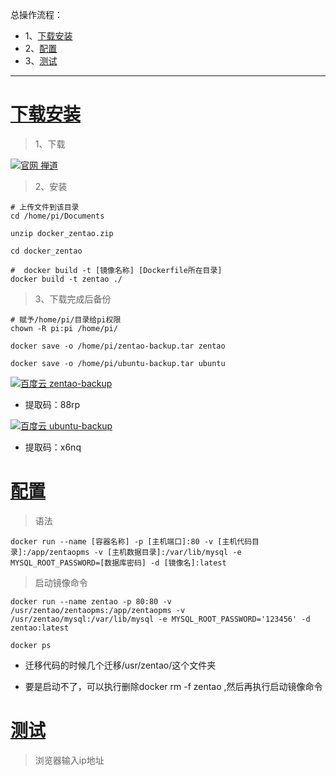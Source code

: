 总操作流程：
- 1、[下载安装](#Linux-01)
- 2、[配置](#Linux-02)
- 3、[测试](#Linux-03)

***

# <a name="Linux-01" href="#" >下载安装</a>

> 1、下载

[![](https://img.shields.io/badge/官网-禅道-green.svg "官网 禅道")](http://dl.cnezsoft.com/zentao/docker/docker_zentao.zip)

> 2、安装

```shell
# 上传文件到该目录
cd /home/pi/Documents

unzip docker_zentao.zip

cd docker_zentao

#  docker build -t [镜像名称] [Dockerfile所在目录]
docker build -t zentao ./
```

> 3、下载完成后备份

```shell
# 赋予/home/pi/目录给pi权限
chown -R pi:pi /home/pi/

docker save -o /home/pi/zentao-backup.tar zentao

docker save -o /home/pi/ubuntu-backup.tar ubuntu
```

[![](https://img.shields.io/badge/百度云-zentao--backup-green.svg "百度云 zentao-backup")](https://pan.baidu.com/s/1Ej9_F3qb6_czdV6XG_Llxg)

- 提取码：88rp

[![](https://img.shields.io/badge/百度云-ubuntu--backup-green.svg "百度云 ubuntu-backup")](https://pan.baidu.com/s/12cPklVDV1GVxZhXdYhydEA)

- 提取码：x6nq

# <a name="Linux-02" href="#" >配置</a>

> 语法

```shell
docker run --name [容器名称] -p [主机端口]:80 -v [主机代码目录]:/app/zentaopms -v [主机数据目录]:/var/lib/mysql -e MYSQL_ROOT_PASSWORD=[数据库密码] -d [镜像名]:latest
```

> 启动镜像命令

```shell
docker run --name zentao -p 80:80 -v /usr/zentao/zentaopms:/app/zentaopms -v /usr/zentao/mysql:/var/lib/mysql -e MYSQL_ROOT_PASSWORD='123456' -d zentao:latest

docker ps
```

- 迁移代码的时候几个迁移/usr/zentao/这个文件夹

- 要是启动不了，可以执行删除docker rm -f zentao ,然后再执行启动镜像命令


# <a name="Linux-03" href="#" >测试</a>

> 浏览器输入ip地址